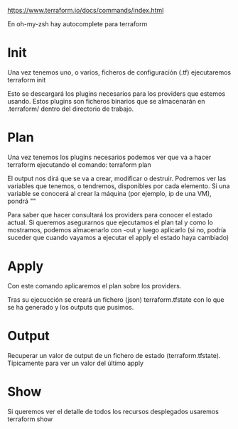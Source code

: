 https://www.terraform.io/docs/commands/index.html

En oh-my-zsh hay autocomplete para terraform


# Init
Una vez tenemos uno, o varios, ficheros de configuración (.tf) ejecutaremos
terraform init

Esto se descargará los plugins necesarios para los providers que estemos usando. Estos plugins son ficheros binarios que se almacenarán en .terraform/ dentro del directorio de trabajo.



# Plan
Una vez tenemos los plugins necesarios podemos ver que va a hacer terraform ejecutando el comando:
terraform plan

El output nos dirá que se va a crear, modificar o destruir.
Podremos ver las variables que tenemos, o tendremos, disponibles por cada elemento.
Si una variable se conocerá al crear la máquina (por ejemplo, ip de una VM), pondrá "<computed>"

Para saber que hacer consultará los providers para conocer el estado actual.
Si queremos asegurarnos que ejecutamos el plan tal y como lo mostramos, podemos almacenarlo con -out y luego aplicarlo (si no, podría suceder que cuando vayamos a ejecutar el apply el estado haya cambiado)



# Apply
Con este comando aplicaremos el plan sobre los providers.

Tras su ejecucción se creará un fichero (json) terraform.tfstate con lo que se ha generado y los outputs que pusimos.




# Output
Recuperar un valor de output de un fichero de estado (terraform.tfstate).
Típicamente para ver un valor del último apply



# Show
Si queremos ver el detalle de todos los recursos desplegados usaremos
terraform show

